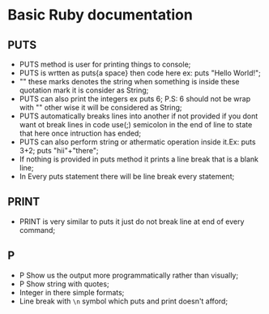 # Basic Ruby documentation
 ## PUTS
  - PUTS method is user for printing things to console;
  - PUTS is wrtten as puts{a space} then code here ex: puts "Hello World!";
  - "" these marks denotes the string when something is inside these quotation mark it is consider as String;
  - PUTS can also print the integers ex puts 6; P.S: 6 should not be wrap with "" other wise it will be considered as String;
  - PUTS automatically breaks lines into another if not provided if you dont want ot break lines in code use(;) semicolon in the end of line to state that here once intruction has ended;
  - PUTS can also perform string or athermatic operation inside it.Ex: puts 3+2; puts "hii"+"there";
  - If nothing is provided in puts method it prints a line break that is a blank line;
  - In Every puts statement there will be line break every statement;
 ## PRINT
  - PRINT is very similar to puts it just do not break line at end of every command;
 ## P
  - P Show us the output more programmatically rather than visually;
  - P Show string with quotes;
  - Integer in there simple formats;
  - Line break with `\n` symbol which puts and print doesn't afford; 